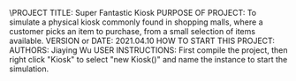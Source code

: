 \PROJECT TITLE: Super Fantastic Kiosk
PURPOSE OF PROJECT: To simulate a physical kiosk commonly found in 
shopping malls, where a customer picks an item to purchase, from a 
small selection of items available.
VERSION or DATE: 2021.04.10
HOW TO START THIS PROJECT:
AUTHORS: Jiaying Wu
USER INSTRUCTIONS: First compile the project, then right click "Kiosk"
to select "new Kiosk()" and name the instance to start the simulation.
